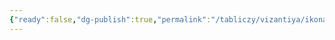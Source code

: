 ```yaml
---
{"ready":false,"dg-publish":true,"permalink":"/tabliczy/vizantiya/ikona-arhangel-mihail/","dgPassFrontmatter":true}
---
```



